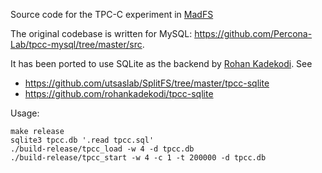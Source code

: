Source code for the TPC-C experiment in [MadFS](https://github.com/ShawnZhong/MadFS)

The original codebase is written for MySQL: https://github.com/Percona-Lab/tpcc-mysql/tree/master/src. 

It has been ported to use SQLite as the backend by [Rohan Kadekodi](https://github.com/rohankadekodi). See

- https://github.com/utsaslab/SplitFS/tree/master/tpcc-sqlite
- https://github.com/rohankadekodi/tpcc-sqlite

Usage:

```
make release
sqlite3 tpcc.db '.read tpcc.sql'
./build-release/tpcc_load -w 4 -d tpcc.db
./build-release/tpcc_start -w 4 -c 1 -t 200000 -d tpcc.db
```
